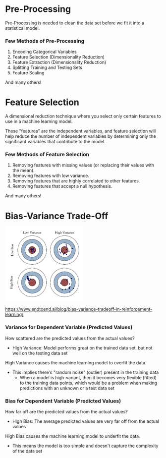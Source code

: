 # Pre-Processing
Pre-Processing is needed to clean the data set before we fit it into a statistical model.

### Few Methods of Pre-Processing
1. Encoding Categorical Variables
2. Feature Selection (Dimensionality Reduction)
3. Feature Extraction (Dimensionality Reduction)
4. Splitting Training and Testing Sets
5. Feature Scaling

And many others!

# Feature Selection
A dimensional reduction technique where you select only certain features to use in a machine learning model.

These "features" are the independent variables, and feature selection will help reduce the number of independent variables by determining only the significant variables that contribute to the model.

### Few Methods of Feature Selection
1. Removing features with missing values (or replacing their values with the mean).  
2. Removing features with low variance.  
3. Removing features that are highly correlated to other features.  
4. Removing features that accept a null hypothesis.  

And many others!

# Bias-Variance Trade-Off
<img src="images/bias_variance_tradeoff.png" height="50%" width="50%"></img>

https://www.endtoend.ai/blog/bias-variance-tradeoff-in-reinforcement-learning/

### Variance for Dependent Variable (Predicted Values)
How scattered are the predicted values from the actual values?
- High Variance: Model performs great on the trained data set, but not well on the testing data set

High Variance causes the machine learning model to overfit the data.
- This implies there's "random noise" (outlier) present in the training data
    - When a model is high-variant, then it becomes very flexible (fitted) to the training data points, which would be a problem when making predictions with an unknown or a test data set

### Bias for Dependent Variable (Predicted Values)
How far off are the predicted values from the actual values?
- High Bias: The average predicted values are very far off from the actual values

High Bias causes the machine learning model to underfit the data.
- This means the model is too simple and doesn't capture the complexity of the data set
    
